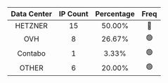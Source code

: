 | Data Center | IP Count | Percentage | Freq |
|:------------:|:--------:|:-----------:|:-----:|
| HETZNER | 15 | 50.00% | 🔴 |
| OVH | 8 | 26.67% | 🟢 |
| Contabo | 1 | 3.33% | 🟢 |
| OTHER | 6 | 20.00% | 🟢 |